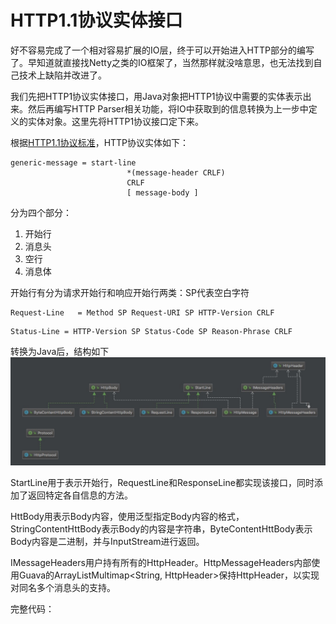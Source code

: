 # HTTP1.1协议实体接口

好不容易完成了一个相对容易扩展的IO层，终于可以开始进入HTTP部分的编写了。早知道就直接找Netty之类的IO框架了，当然那样就没啥意思，也无法找到自己技术上缺陷并改进了。

我们先把HTTP1协议实体接口，用Java对象把HTTP1协议中需要的实体表示出来。然后再编写HTTP Parser相关功能，将IO中获取到的信息转换为上一步中定义的实体对象。这里先将HTTP1协议接口定下来。

根据[HTTP1.1协议标准](https://tools.ietf.org/html/rfc2616)，HTTP协议实体如下：

```
generic-message = start-line
                          *(message-header CRLF)
                          CRLF
                          [ message-body ]
```

分为四个部分：

1. 开始行
2. 消息头
3. 空行
4. 消息体

开始行有分为请求开始行和响应开始行两类：SP代表空白字符

```
Request-Line   = Method SP Request-URI SP HTTP-Version CRLF
```

```
Status-Line = HTTP-Version SP Status-Code SP Reason-Phrase CRLF
```

转换为Java后，结构如下![](/assets/http-interface-diagrams.jpg)

StartLine用于表示开始行，RequestLine和ResponseLine都实现该接口，同时添加了返回特定各自信息的方法。

HttBody用表示Body内容，使用泛型指定Body内容的格式，StringContentHttBody表示Body的内容是字符串，ByteContentHttBody表示Body内容是二进制，并与InputStream进行返回。

IMessageHeaders用户持有所有的HttpHeader。HttpMessageHeaders内部使用Guava的ArrayListMultimap&lt;String, HttpHeader&gt;保持HttpHeader，以实现对同名多个消息头的支持。



完整代码：

